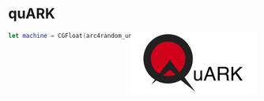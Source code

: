# quARK

<img style="float: right;" src="https://github.com/sleepdefic1t/quARK/blob/master/quARK-full.png" width="256" height="128">

```swift
let machine = CGFloat(arc4random_uniform(UInt32(exactly: 3)!)) - 1
```
